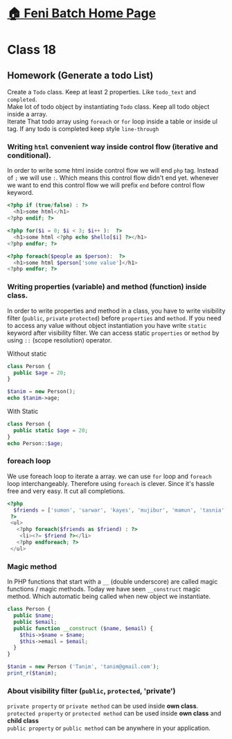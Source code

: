 # [:house: Feni Batch Home Page](http://poloey.github.io/feni)
# Class 18 

## Homework (Generate a todo List)
Create a `Todo` class. Keep at least 2 properties. Like `todo_text` and `completed`.      
Make lot of todo object by instantiating `Todo` class. Keep all todo object inside a array.     
Iterate That todo array using `foreach` or `for` loop inside a table or inside ul tag.
If any todo is completed keep style `line-through`



### Writing `html` convenient way inside control flow (iterative and conditional).    
In order to write some html inside control flow we will end `php`  tag. Instead of `;` we will use `:`. Which means this control flow didn't end yet. whenever we want to end this control flow we will prefix `end` before control flow keyword.

~~~php
<?php if (true/false) : ?>
  <h1>some html</h1>
<?php endif; ?>

<?php for($i = 0; $i < 3; $i++ ):  ?>
  <h1>some html <?php echo $hello[$i] ?></h1>
<?php endfor; ?>

<?php foreach($people as $person):  ?>
  <h1>some html $person['some value']</h1>
<?php endfor; ?>
~~~

### Writing properties (variable) and method (function) inside class.
In order to write properties and method in a class, you have to write visibility filter (`public`, `private` `protected`) before `properties` and `method`. If you need to access any value without object instantiation you have write `static` keyword after visibility filter. We can access static `properties` or `method` by using `::` (scope resolution) operator.   

Without static 
~~~php
class Person {
  public $age = 20;
}

$tanim = new Person();
echo $tanim->age;

~~~

With Static 
~~~php
class Person {
  public static $age = 20;
}
echo Person::$age;
~~~

### foreach loop
We use foreach loop to iterate a array. we can use `for` loop and `foreach` loop interchangeably. Therefore using `foreach` is clever. Since it's hassle free and very easy. It cut all completions. 
~~~php
<?php 
  $friends = ['sumon', 'sarwar', 'kayes', 'mujibur', 'mamun', 'tasnia', 'israt', 'imran', 'nizam', 'tofael'];
 ?>
 <ul>
   <?php foreach($friends as $friend) : ?>
    <li><?= $friend ?></li>
   <?php endforeach; ?>
 </ul>

~~~

### Magic method   
In PHP functions that start with a `__` (double underscore) are called magic functions / magic methods. Today we have seen `__construct` magic method. Which automatic being called when new object we instantiate.
~~~php
class Person {
  public $name;
  public $email;
  public function __construct ($name, $email) {
    $this->$name = $name;
    $this->email = $email;
  }
}

$tanim = new Person ('Tanim', 'tanim@gmail.com');
print_r($tanim);
~~~

### About visibility filter (`public`, `protected`, 'private') 

`private property` or `private method` can be used inside **own class**.      
`protected property` or `protected method` can be used inside **own class** and **child class**     
`public property` or `public method` can be anywhere in your application.






